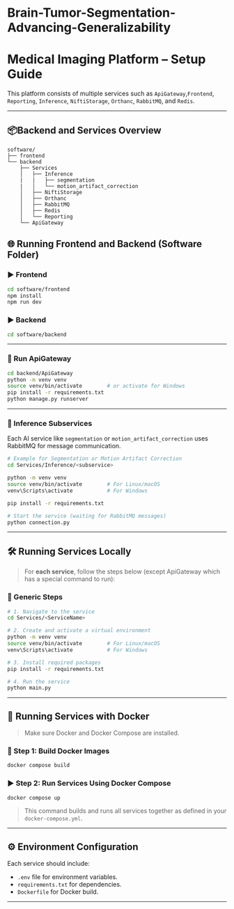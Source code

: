 # Brain-Tumor-Segmentation-Advancing-Generalizability
#  Medical Imaging Platform – Setup Guide

This platform consists of multiple services such as `ApiGateway`,`Frontend`, `Reporting`, `Inference`, `NiftiStorage`, `Orthanc`, `RabbitMQ`, and `Redis`.

---

## 📦Backend and Services Overview

```
software/
├── frontend
└── backend
    ├── Services
    │   ├── Inference
    |   |   ├── segmentation
    |   │   └── motion_artifact_correction
    │   ├── NiftiStorage
    │   ├── Orthanc
    │   ├── RabbitMQ
    │   ├── Redis
    │   └── Reporting
    └── ApiGateway

```
## 🌐 Running Frontend and Backend (Software Folder)

### ▶️ Frontend

```bash
cd software/frontend
npm install
npm run dev
```

### ▶️ Backend

```bash
cd software/backend
```

---

### 🚪 Run ApiGateway

```bash
cd backend/ApiGateway
python -m venv venv
source venv/bin/activate        # or activate for Windows
pip install -r requirements.txt
python manage.py runserver
```

---
### 📍 Inference Subservices

Each AI service like `segmentation` or `motion_artifact_correction` uses RabbitMQ for message communication.

```bash
# Example for Segmentation or Motion Artifact Correction
cd Services/Inference/<subservice>

python -m venv venv
source venv/bin/activate        # For Linux/macOS
venv\Scripts\activate           # For Windows

pip install -r requirements.txt

# Start the service (waiting for RabbitMQ messages)
python connection.py
```

---
## 🛠️ Running Services Locally

> For **each service**, follow the steps below (except ApiGateway which has a special command to run):

### 🔁 Generic Steps

```bash
# 1. Navigate to the service
cd Services/<ServiceName>

# 2. Create and activate a virtual environment
python -m venv venv
source venv/bin/activate        # For Linux/macOS
venv\Scripts\activate           # For Windows

# 3. Install required packages
pip install -r requirements.txt

# 4. Run the service
python main.py
```

---

## 🐳 Running Services with Docker

> Make sure Docker and Docker Compose are installed.

### 🧱 Step 1: Build Docker Images

```bash
docker compose build 
```

### ▶️ Step 2: Run Services Using Docker Compose

```bash
docker compose up
```

> This command builds and runs all services together as defined in your `docker-compose.yml`.

---

## ⚙️ Environment Configuration

Each service should include:
- `.env` file for environment variables.
- `requirements.txt` for dependencies.
- `Dockerfile` for Docker build.

---
